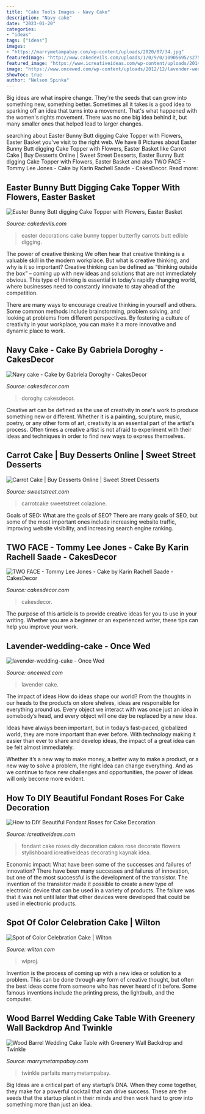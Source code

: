 ```yaml
---
title: "Cake Tools Images - Navy Cake"
description: "Navy cake"
date: "2023-01-20"
categories:
- "ideas"
tags: ["ideas"]
images:
- "https://marrymetampabay.com/wp-content/uploads/2020/07/34.jpg"
featuredImage: "http://www.cakedevils.com/uploads/1/0/9/0/10905695/s275947749466006588_p3788_i5_w640.jpeg"
featured_image: "https://www.icreativeideas.com/wp-content/uploads/2014/06/How-to-DIY-Beautiful-Fondant-Roses-for-Cake-Decoration-thumb.jpg"
image: "https://www.oncewed.com/wp-content/uploads/2012/12/lavender-wedding-cake.jpeg"
ShowToc: true
author: "Nelson Spinka"
---
```



Big ideas are what inspire change. They're the seeds that can grow into something new, something better. Sometimes all it takes is a good idea to sparking off an idea that turns into a movement. That's what happened with the women's rights movement. There was no one big idea behind it, but many smaller ones that helped lead to larger changes.

	

		
searching about Easter Bunny Butt digging Cake Topper with Flowers, Easter Basket you've visit to the right web. We have 8 Pictures about Easter Bunny Butt digging Cake Topper with Flowers, Easter Basket like Carrot Cake | Buy Desserts Online | Sweet Street Desserts, Easter Bunny Butt digging Cake Topper with Flowers, Easter Basket and also TWO FACE - Tommy Lee Jones - Cake by Karin Rachell Saade - CakesDecor. Read more:
		
    
## Easter Bunny Butt Digging Cake Topper With Flowers, Easter Basket

<img loading=lazy src="http://www.cakedevils.com/uploads/1/0/9/0/10905695/s275947749466006588_p3788_i5_w640.jpeg" onerror="this.onerror=null;this.src='https://tse1.mm.bing.net/th?id=OIP.Akd0uqVnpdRWQdbykBVLNQHaIa&amp;pid=15.1';" alt="Easter Bunny Butt digging Cake Topper with Flowers, Easter Basket">

_Source: cakedevils.com_

>easter decorations cake bunny topper butterfly carrots butt edible digging. 

	

The power of creative thinking
We often hear that creative thinking is a valuable skill in the modern workplace. But what is creative thinking, and why is it so important?
Creative thinking can be defined as “thinking outside the box” – coming up with new ideas and solutions that are not immediately obvious. This type of thinking is essential in today’s rapidly changing world, where businesses need to constantly innovate to stay ahead of the competition.

There are many ways to encourage creative thinking in yourself and others. Some common methods include brainstorming, problem solving, and looking at problems from different perspectives. By fostering a culture of creativity in your workplace, you can make it a more innovative and dynamic place to work.

    
## Navy Cake - Cake By Gabriela Doroghy - CakesDecor

<img loading=lazy src="https://pic.cakesdecor.com/m/ntzui9berwvqy9u7z6lj.jpg" onerror="this.onerror=null;this.src='https://tse2.mm.bing.net/th?id=OIP.xu_5f1rgDH9fnq2j9ASXsQHaNK&amp;pid=15.1';" alt="Navy cake - Cake by Gabriela Doroghy - CakesDecor">

_Source: cakesdecor.com_

>doroghy cakesdecor. 

	

Creative art can be defined as the use of creativity in one's work to produce something new or different. Whether it is a painting, sculpture, music, poetry, or any other form of art, creativity is an essential part of the artist's process. Often times a creative artist is not afraid to experiment with their ideas and techniques in order to find new ways to express themselves.

    
## Carrot Cake | Buy Desserts Online | Sweet Street Desserts

<img loading=lazy src="https://www.sweetstreet.com/wp-content/uploads/2018/06/carrotcake_cropped_hires-1024x883.jpg" onerror="this.onerror=null;this.src='https://tse1.mm.bing.net/th?id=OIP.Tb5qgf2gTQ4JcoDy7rIu6gHaGY&amp;pid=15.1';" alt="Carrot Cake | Buy Desserts Online | Sweet Street Desserts">

_Source: sweetstreet.com_

>carrotcake sweetstreet colazione. 

	

Goals of SEO: What are the goals of SEO?
There are many goals of SEO, but some of the most important ones include increasing website traffic, improving website visibility, and increasing search engine ranking.

    
## TWO FACE - Tommy Lee Jones - Cake By Karin Rachell Saade - CakesDecor

<img loading=lazy src="https://pic.cakesdecor.com/m/vzznod3fc59z9nlw1apf.jpg" onerror="this.onerror=null;this.src='https://tse4.mm.bing.net/th?id=OIP.gK-tWacunXrMCcbq7ZhpNAHaJ3&amp;pid=15.1';" alt="TWO FACE - Tommy Lee Jones - Cake by Karin Rachell Saade - CakesDecor">

_Source: cakesdecor.com_

>cakesdecor. 

	

The purpose of this article is to provide creative ideas for you to use in your writing. Whether you are a beginner or an experienced writer, these tips can help you improve your work.

    
## Lavender-wedding-cake - Once Wed

<img loading=lazy src="https://www.oncewed.com/wp-content/uploads/2012/12/lavender-wedding-cake.jpeg" onerror="this.onerror=null;this.src='https://tse2.mm.bing.net/th?id=OIP.SMAx0v_ZbFcK010QTvTF-gHaKH&amp;pid=15.1';" alt="lavender-wedding-cake - Once Wed">

_Source: oncewed.com_

>lavender cake. 

	

The impact of ideas
How do ideas shape our world?
From the thoughts in our heads to the products on store shelves, ideas are responsible for everything around us. Every object we interact with was once just an idea in somebody’s head, and every object will one day be replaced by a new idea.

Ideas have always been important, but in today’s fast-paced, globalized world, they are more important than ever before. With technology making it easier than ever to share and develop ideas, the impact of a great idea can be felt almost immediately.

Whether it’s a new way to make money, a better way to make a product, or a new way to solve a problem, the right idea can change everything. And as we continue to face new challenges and opportunities, the power of ideas will only become more evident.

    
## How To DIY Beautiful Fondant Roses For Cake Decoration

<img loading=lazy src="https://www.icreativeideas.com/wp-content/uploads/2014/06/How-to-DIY-Beautiful-Fondant-Roses-for-Cake-Decoration-thumb.jpg" onerror="this.onerror=null;this.src='https://tse1.mm.bing.net/th?id=OIP.6IDQRH_AY_xGWCljw3xNYwHaFQ&amp;pid=15.1';" alt="How to DIY Beautiful Fondant Roses for Cake Decoration">

_Source: icreativeideas.com_

>fondant cake roses diy decoration cakes rose decorate flowers stylishboard icreativeideas decorating kaynak idea. 

	

Economic impact: What have been some of the successes and failures of innovation?
There have been many successes and failures of innovation, but one of the most successful is the development of the transistor. The invention of the transistor made it possible to create a new type of electronic device that can be used in a variety of products. The failure was that it was not until later that other devices were developed that could be used in electronic products.

    
## Spot Of Color Celebration Cake | Wilton

<img loading=lazy src="https://www.wilton.com/dw/image/v2/AAWA_PRD/on/demandware.static/-/Sites-wilton-project-master/default/dw015508ad/images/project/WLPROJ-8549/WLPROJ-8549.jpg?sw=1440&amp;sh=750&amp;sm=fit" onerror="this.onerror=null;this.src='https://tse1.mm.bing.net/th?id=OIP.9vV3yQndt6yzfQt0IVJyUgHaHa&amp;pid=15.1';" alt="Spot of Color Celebration Cake | Wilton">

_Source: wilton.com_

>wlproj. 

	

Invention is the process of coming up with a new idea or solution to a problem. This can be done through any form of creative thought, but often the best ideas come from someone who has never heard of it before. Some famous inventions include the printing press, the lightbulb, and the computer.

    
## Wood Barrel Wedding Cake Table With Greenery Wall Backdrop And Twinkle

<img loading=lazy src="https://marrymetampabay.com/wp-content/uploads/2020/07/34.jpg" onerror="this.onerror=null;this.src='https://tse1.mm.bing.net/th?id=OIP.2wMzo0-1IdcuuzSAXxcTawHaLH&amp;pid=15.1';" alt="Wood Barrel Wedding Cake Table with Greenery Wall Backdrop and Twinkle">

_Source: marrymetampabay.com_

>twinkle parfaits marrymetampabay. 

	

Big Ideas are a critical part of any startup’s DNA. When they come together, they make for a powerful cocktail that can drive success. These are the seeds that the startup plant in their minds and then work hard to grow into something more than just an idea. 

